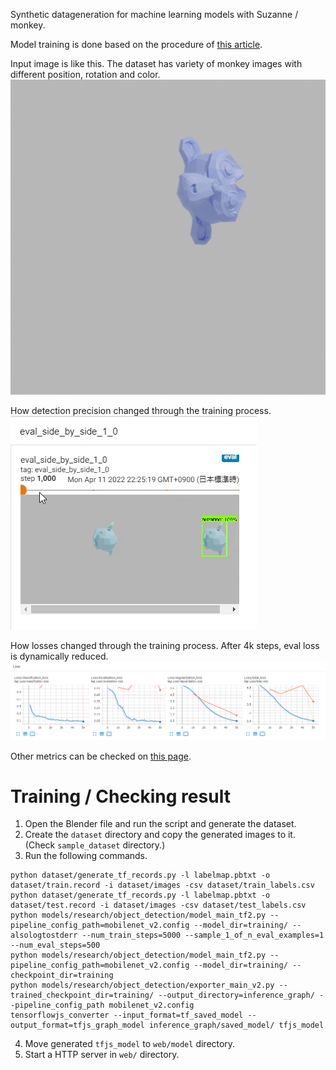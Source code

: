 Synthetic datageneration for machine learning models with Suzanne / monkey.

Model training is done based on the procedure of [this article](https://blog.tensorflow.org/2021/01/custom-object-detection-in-browser.html).


Input image is like this. The dataset has variety of monkey images with different position, rotation and color.
![dataset](./readme_assets/plain_dataset.png)

How detection precision changed through the training process.
![recognition](./readme_assets/plain_recognition.gif)

How losses changed through the training process. After 4k steps, eval loss is dynamically reduced.
![loss](./readme_assets/plain_loss.png)

Other metrics can be checked on [this page](https://tensorboard.dev/experiment/iQx5DYVERuG3MTaD2IdRdg/#scalars).


# Training / Checking result

1. Open the Blender file and run the script and generate the dataset.
2. Create the `dataset` directory and copy the generated images to it. (Check `sample_dataset` directory.)
3. Run the following commands.
```
python dataset/generate_tf_records.py -l labelmap.pbtxt -o dataset/train.record -i dataset/images -csv dataset/train_labels.csv
python dataset/generate_tf_records.py -l labelmap.pbtxt -o dataset/test.record -i dataset/images -csv dataset/test_labels.csv
python models/research/object_detection/model_main_tf2.py --pipeline_config_path=mobilenet_v2.config --model_dir=training/ --alsologtostderr --num_train_steps=5000 --sample_1_of_n_eval_examples=1 --num_eval_steps=500
python models/research/object_detection/model_main_tf2.py --pipeline_config_path=mobilenet_v2.config --model_dir=training/ --checkpoint_dir=training
python models/research/object_detection/exporter_main_v2.py --trained_checkpoint_dir=training/ --output_directory=inference_graph/ --pipeline_config_path mobilenet_v2.config
tensorflowjs_converter --input_format=tf_saved_model --output_format=tfjs_graph_model inference_graph/saved_model/ tfjs_model
```
4. Move generated `tfjs_model` to `web/model` directory.
5. Start a HTTP server in `web/` directory.